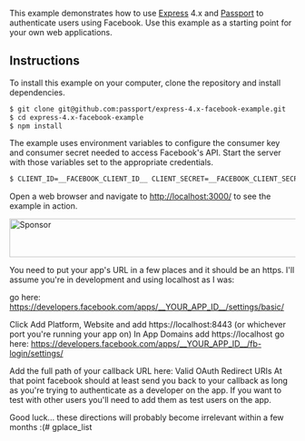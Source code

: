 This example demonstrates how to use [Express](http://expressjs.com/) 4.x and
[Passport](http://passportjs.org/) to authenticate users using Facebook.  Use
this example as a starting point for your own web applications.

## Instructions

To install this example on your computer, clone the repository and install
dependencies.

```bash
$ git clone git@github.com:passport/express-4.x-facebook-example.git
$ cd express-4.x-facebook-example
$ npm install
```

The example uses environment variables to configure the consumer key and
consumer secret needed to access Facebook's API.  Start the server with those
variables set to the appropriate credentials.

```bash
$ CLIENT_ID=__FACEBOOK_CLIENT_ID__ CLIENT_SECRET=__FACEBOOK_CLIENT_SECRET__ node server.js
```

Open a web browser and navigate to [http://localhost:3000/](http://localhost:3000/)
to see the example in action.

<a target='_blank' rel='nofollow' href='https://app.codesponsor.io/link/vK9dyjRnnWsMzzJTQ57fRJpH/passport/express-4.x-facebook-example'>  <img alt='Sponsor' width='888' height='68' src='https://app.codesponsor.io/embed/vK9dyjRnnWsMzzJTQ57fRJpH/passport/express-4.x-facebook-example.svg' /></a>


You need to put your app's URL in a few places and it should be an https. I'll assume you're in development and using localhost as I was:

go here: https://developers.facebook.com/apps/__YOUR_APP_ID__/settings/basic/

Click Add Platform, Website and add https://localhost:8443 (or whichever port you're running your app on)
In App Domains add https://localhost
go here: https://developers.facebook.com/apps/__YOUR_APP_ID__/fb-login/settings/

Add the full path of your callback URL here: Valid OAuth Redirect URIs
At that point facebook should at least send you back to your callback as long as you're trying to authenticate as a developer on the app. If you want to test with other users you'll need to add them as test users on the app.

Good luck... these directions will probably become irrelevant within a few months :(# gplace_list
